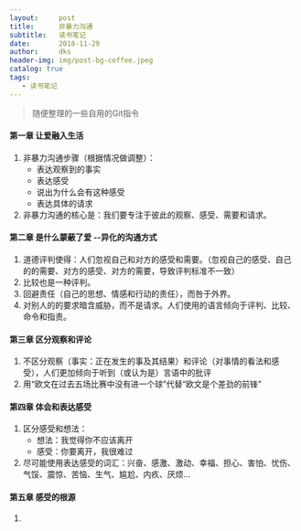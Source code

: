 ```yaml
---
layout:     post
title:      非暴力沟通
subtitle:   读书笔记
date:       2018-11-29
author:     dks
header-img: img/post-bg-coffee.jpeg
catalog: true
tags:
   - 读书笔记
---
```


>随便整理的一些自用的Git指令


#### 第一章 让爱融入生活
1. 非暴力沟通步骤（根据情况做调整）：
   - 表达观察到的事实
   - 表达感受
   - 说出为什么会有这种感受
   - 表达具体的请求
2. 非暴力沟通的核心是：我们要专注于彼此的观察、感受、需要和请求。

#### 第二章 是什么蒙蔽了爱 --异化的沟通方式
1. 道德评判使得：人们忽视自己和对方的感受和需要。（忽视自己的感受、自己的的需要、对方的感受、对方的需要，导致评判标准不一致）
2. 比较也是一种评判。
3. 回避责任（自己的思想、情感和行动的责任），而咎于外界。
4. 对别人的的要求暗含威胁，而不是请求。人们使用的语言倾向于评判、比较、命令和指责。

#### 第三章 区分观察和评论
1. 不区分观察（事实：正在发生的事及其结果）和评论（对事情的看法和感受），人们更加倾向于听到（或认为是）言语中的批评
2. 用“欧文在过去五场比赛中没有进一个球”代替“欧文是个差劲的前锋”

#### 第四章 体会和表达感受
1. 区分感受和想法：
   - 想法：我觉得你不应该离开
   - 感受：你要离开，我很难过
2. 尽可能使用表达感受的词汇：兴奋、感激、激动、幸福、担心、害怕、忧伤、气馁、震惊、苦恼、生气、尴尬、内疚、厌烦...

#### 第五章 感受的根源
1. 